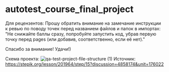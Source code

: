 # autotest_course_final_project


Для рецензентов: 
Прошу обратить внимание на замечание инструкции к ревью по поводу точек перед названием файлов и папок в импортах:
   "Не снижайте баллы сразу, попробуйте запустить код, убрав первую точку перед pages (или добавив, соответственно, если её нет)."
   


   Спасибо за внимание! Удачи!)



   Схема проекта:
  ![qa-test-project-file-structure (1)](https://github.com/tatsi9/autotest_course_final_project/assets/57272736/093ea9eb-ccc2-45f1-b520-d79e68134d92)
   Источник: https://stepik.org/lesson/201964/step/15?discussion=4858174&unit=176022
